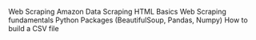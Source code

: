 Web Scraping Amazon Data Scraping 
HTML Basics
Web Scraping fundamentals
Python
Packages (BeautifulSoup, Pandas, Numpy)
How to build a CSV file
